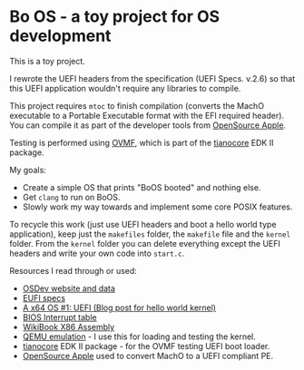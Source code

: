 # Bo OS - a toy project for OS development

This is a toy project.

I rewrote the UEFI headers from the specification (UEFI Specs. v.2.6) so that this UEFI application wouldn't require any libraries to compile.

This project requires `mtoc` to finish compilation (converts the MachO executable to a Portable Executable format with the EFI required header). You can compile it as part of the developer tools from [OpenSource Apple](https://opensource.apple.com).

Testing is performed using [OVMF](http://www.tianocore.org/ovmf/), which is part of the [tianocore](http://www.tianocore.org) EDK II package.

My goals:

* Create a simple OS that prints "BoOS booted" and nothing else.
* Get `clang` to run on BoOS.
* Slowly work my way towards and implement some core POSIX features.

To recycle this work (just use UEFI headers and boot a hello world type application), keep just the `makefiles` folder, the `makefile` file and the `kernel` folder. From the `kernel` folder you can delete everything except the UEFI headers and write your own code into `start.c`.

Resources I read through or used:

* [OSDev website and data](http://wiki.osdev.org/)
* [EUFI specs](http://www.uefi.org/specsandtesttools)
* [A x64 OS #1: UEFI (Blog post for hello world kernel)](https://kazlauskas.me/entries/x64-uefi-os-1.html)
* [BIOS Interrupt table](https://en.wikipedia.org/wiki/BIOS_interrupt_call#Interrupt_table)
* [WikiBook X86 Assembly](https://en.wikibooks.org/wiki/X86_Assembly)
* [QEMU emulation](http://www.qemu.org) - I use this for loading and testing the kernel.
* [tianocore](http://www.tianocore.org) EDK II package - for the OVMF testing UEFI boot loader.
* [OpenSource Apple](https://opensource.apple.com) used to convert MachO to a UEFI compliant PE.
